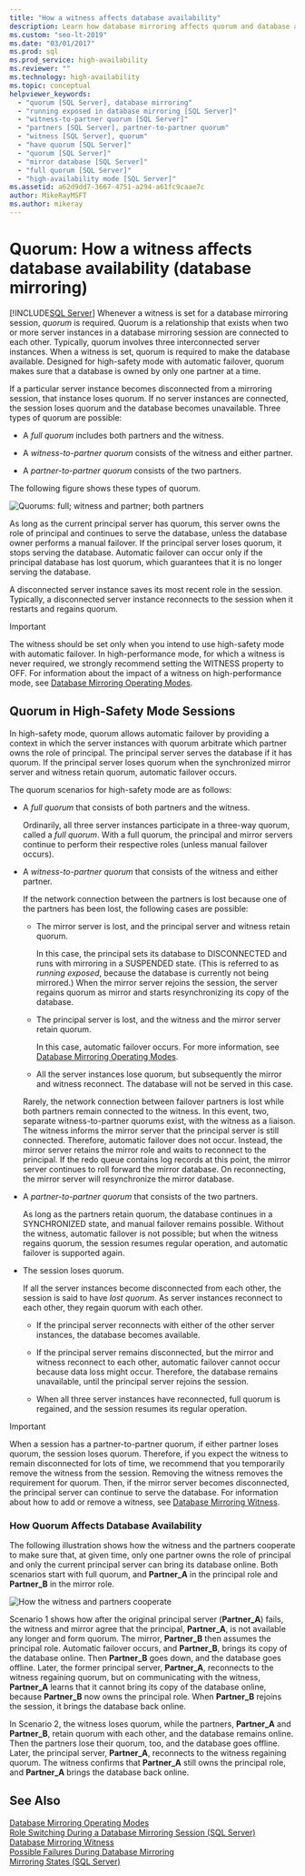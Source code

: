 ```yaml
---
title: "How a witness affects database availability"
description: Learn how database mirroring affects quorum and database availability. Quorum makes sure that a database is owned by only one partner at a time.
ms.custom: "seo-lt-2019"
ms.date: "03/01/2017"
ms.prod: sql
ms.prod_service: high-availability
ms.reviewer: ""
ms.technology: high-availability
ms.topic: conceptual
helpviewer_keywords: 
  - "quorum [SQL Server], database mirroring"
  - "running exposed in database mirroring [SQL Server]"
  - "witness-to-partner quorum [SQL Server]"
  - "partners [SQL Server], partner-to-partner quorum"
  - "witness [SQL Server], quorum"
  - "have quorum [SQL Server]"
  - "quorum [SQL Server]"
  - "mirror database [SQL Server]"
  - "full quorum [SQL Server]"
  - "high-availability mode [SQL Server]"
ms.assetid: a62d9dd7-3667-4751-a294-a61fc9caae7c
author: MikeRayMSFT
ms.author: mikeray
---
```

# Quorum: How a witness affects database availability (database mirroring)
 [!INCLUDE[SQL Server](../../includes/applies-to-version/_ssnoversion.md)]
  Whenever a witness is set for a database mirroring session, *quorum* is required. Quorum is a relationship that exists when two or more server instances in a database mirroring session are connected to each other. Typically, quorum involves three interconnected server instances. When a witness is set, quorum is required to make the database available. Designed for high-safety mode with automatic failover, quorum makes sure that a database is owned by only one partner at a time.  
  
 If a particular server instance becomes disconnected from a mirroring session, that instance loses quorum. If no server instances are connected, the session loses quorum and the database becomes unavailable. Three types of quorum are possible:  
  
-   A *full quorum* includes both partners and the witness.  
  
-   A *witness-to-partner quorum* consists of the witness and either partner.  
  
-   A *partner-to-partner quorum* consists of the two partners.  
  
 The following figure shows these types of quorum.  
  
 ![Quorums: full; witness and partner; both partners](../../database-engine/database-mirroring/media/dbm-failovautoquorum.gif "Quorums: full; witness and partner; both partners")  
  
 As long as the current principal server has quorum, this server owns the role of principal and continues to serve the database, unless the database owner performs a manual failover. If the principal server loses quorum, it stops serving the database. Automatic failover can occur only if the principal database has lost quorum, which guarantees that it is no longer serving the database.  
  
 A disconnected server instance saves its most recent role in the session. Typically, a disconnected server instance reconnects to the session when it restarts and regains quorum.  
  
> [!IMPORTANT]  
>  The witness should be set only when you intend to use high-safety mode with automatic failover. In high-performance mode, for which a witness is never required, we strongly recommend setting the WITNESS property to OFF. For information about the impact of a witness on high-performance mode, see [Database Mirroring Operating Modes](../../database-engine/database-mirroring/database-mirroring-operating-modes.md).  
  
## Quorum in High-Safety Mode Sessions  
 In high-safety mode, quorum allows automatic failover by providing a context in which the server instances with quorum arbitrate which partner owns the role of principal. The principal server serves the database if it has quorum. If the principal server loses quorum when the synchronized mirror server and witness retain quorum, automatic failover occurs.  
  
 The quorum scenarios for high-safety mode are as follows:  
  
-   A *full quorum* that consists of both partners and the witness.  
  
     Ordinarily, all three server instances participate in a three-way quorum, called a *full quorum*. With a full quorum, the principal and mirror servers continue to perform their respective roles (unless manual failover occurs).  
  
-   A *witness-to-partner quorum* that consists of the witness and either partner.  
  
     If the network connection between the partners is lost because one of the partners has been lost, the following cases are possible:  
  
    -   The mirror server is lost, and the principal server and witness retain quorum.  
  
         In this case, the principal sets its database to DISCONNECTED and runs with mirroring in a SUSPENDED state. (This is referred to as *running exposed*, because the database is currently not being mirrored.) When the mirror server rejoins the session, the server regains quorum as mirror and starts resynchronizing its copy of the database.  
  
    -   The principal server is lost, and the witness and the mirror server retain quorum.  
  
         In this case, automatic failover occurs. For more information, see [Database Mirroring Operating Modes](../../database-engine/database-mirroring/database-mirroring-operating-modes.md).  
  
    -   All the server instances lose quorum, but subsequently the mirror and witness reconnect. The database will not be served in this case.  
  
     Rarely, the network connection between failover partners is lost while both partners remain connected to the witness. In this event, two, separate witness-to-partner quorums exist, with the witness as a liaison. The witness informs the mirror server that the principal server is still connected. Therefore, automatic failover does not occur. Instead, the mirror server retains the mirror role and waits to reconnect to the principal. If the redo queue contains log records at this point, the mirror server continues to roll forward the mirror database. On reconnecting, the mirror server will resynchronize the mirror database.  
  
-   A *partner-to-partner quorum* that consists of the two partners.  
  
     As long as the partners retain quorum, the database continues in a SYNCHRONIZED state, and manual failover remains possible. Without the witness, automatic failover is not possible; but when the witness regains quorum, the session resumes regular operation, and automatic failover is supported again.  
  
-   The session loses quorum.  
  
     If all the server instances become disconnected from each other, the session is said to have *lost quorum*. As server instances reconnect to each other, they regain quorum with each other.  
  
    -   If the principal server reconnects with either of the other server instances, the database becomes available.  
  
    -   If the principal server remains disconnected, but the mirror and witness reconnect to each other, automatic failover cannot occur because data loss might occur. Therefore, the database remains unavailable, until the principal server rejoins the session.  
  
    -   When all three server instances have reconnected, full quorum is regained, and the session resumes its regular operation.  
  
> [!IMPORTANT]  
>  When a session has a partner-to-partner quorum, if either partner loses quorum, the session loses quorum. Therefore, if you expect the witness to remain disconnected for lots of time, we recommend that you temporarily remove the witness from the session. Removing the witness removes the requirement for quorum. Then, if the mirror server becomes disconnected, the principal server can continue to serve the database. For information about how to add or remove a witness, see [Database Mirroring Witness](../../database-engine/database-mirroring/database-mirroring-witness.md).  
  
### How Quorum Affects Database Availability  
 The following illustration shows how the witness and the partners cooperate to make sure that, at given time, only one partner owns the role of principal and only the current principal server can bring its database online. Both scenarios start with full quorum, and **Partner_A** in the principal role and **Partner_B** in the mirror role.  
  
 ![How the witness and partners cooperate](../../database-engine/database-mirroring/media/dbm-quorum-scenarios.gif "How the witness and partners cooperate")  
  
 Scenario 1 shows how after the original principal server (**Partner_A**) fails, the witness and mirror agree that the principal, **Partner_A**, is not available any longer and form quorum. The mirror, **Partner_B** then assumes the principal role. Automatic failover occurs, and **Partner_B**, brings its copy of the database online. Then **Partner_B** goes down, and the database goes offline. Later, the former principal server, **Partner_A**, reconnects to the witness regaining quorum, but on communicating with the witness, **Partner_A** learns that it cannot bring its copy of the database online, because **Partner_B** now owns the principal role. When **Partner_B** rejoins the session, it brings the database back online.  
  
 In Scenario 2, the witness loses quorum, while the partners, **Partner_A** and **Partner_B**, retain quorum with each other, and the database remains online. Then the partners lose their quorum, too, and the database goes offline. Later, the principal server, **Partner_A**, reconnects to the witness regaining quorum. The witness confirms that **Partner_A** still owns the principal role, and **Partner_A** brings the database back online.  
  
## See Also  
 [Database Mirroring Operating Modes](../../database-engine/database-mirroring/database-mirroring-operating-modes.md)   
 [Role Switching During a Database Mirroring Session &#40;SQL Server&#41;](../../database-engine/database-mirroring/role-switching-during-a-database-mirroring-session-sql-server.md)   
 [Database Mirroring Witness](../../database-engine/database-mirroring/database-mirroring-witness.md)   
 [Possible Failures During Database Mirroring](../../database-engine/database-mirroring/possible-failures-during-database-mirroring.md)   
 [Mirroring States &#40;SQL Server&#41;](../../database-engine/database-mirroring/mirroring-states-sql-server.md)  
  
  
